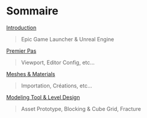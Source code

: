 # Sommaire

[Introduction](./introduction.md)

> Epic Game Launcher & Unreal Engine

[Premier Pas](./premier_pas.md)

> Viewport, Editor Config, etc…

[Meshes & Materials](./meshes_et_materials.md)

> Importation, Créations, etc…

[Modeling Tool & Level Design](./modeling_tool_et_level_design.md)

> Asset Prototype, Blocking & Cube Grid, Fracture
